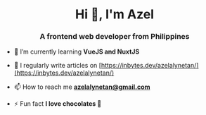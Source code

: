 <h1 align="center">Hi 👋, I'm Azel</h1>
<h3 align="center">A frontend web developer from Philippines</h3>

- 🌱 I’m currently learning **VueJS and NuxtJS**

- 📝 I regularly write articles on [https://inbytes.dev/azelalynetan/](https://inbytes.dev/azelalynetan/)

- 📫 How to reach me **azelalynetan@gmail.com**

- ⚡ Fun fact **I love chocolates 🍫**

